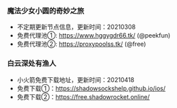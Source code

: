 ### 魔法少女小圆的奇妙之旅
- 不定期更新节点信息，更新时间：20210308  
- 免费代理池①: https://www.hggygdr66.tk/ (@peekfun)  
- 免费代理池②: https://proxypoolss.tk/ (@free)  

### 白云深处有渔人
- 小火箭免费下载地址，更新时间：20210418
- 免费下载①：https://shadowsockshelp.github.io/ios/
- 免费下载②：https://free.shadowrocket.online/

